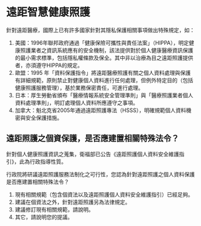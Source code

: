 # 遠距智慧健康照護

針對遠距醫療，國際上已有許多國家針對其隱私保護相關事項做出特殊規定，如：

1. 美國：1996年聯邦政府通過「健康保險可攜性與責任法案」（HIPPA），明定健康照護業者之資訊系統應有的安全機制，該法提供對於個人健康醫療資訊保護的最小需求標準，包括隱私權條款及保全。其中非以治療為目之遠距照護提供者，亦須遵守HIPPA的規定。
2. 歐盟：1995 年「資料保護指令」將遠距醫療照護有關之個人資料處理與保護有詳細規範，原則禁止對健康個人資料進行任何處理，但例外特定目的（包括健康照護服務管理），基於業務保密責任，可進行處理。
3. 日本：厚生勞動省頒布「醫療情報系統安全管理準則」與「醫療照護業者個人資料處理準則」，明訂處理個人資料所應遵守之事項。
4. 加拿大：魁北克省2005年通過遠距照護專法（HSSS），明確規範個人資料機密與安全保護措施。

## 遠距照護之個資保護，是否應建置相關特殊法令？

針對個人健康照護資訊之蒐集，衛福部已公告《遠距照護個人資料安全維護指引》，此為行政指導性質。

行政院將研議遠距照護服務法制化之可行性，您認為針對遠距照護之個人資料保護是否應建置相關特殊法令？

1. 現有相關規範（包含個資法以及遠距照護個人資料安全維護指引）已經足夠。
2. 建議在個資法之外，針對遠距照護另為法律規定。
3. 建議修訂現有相關規範，請說明。
4. 其它，請說明您的提議。

